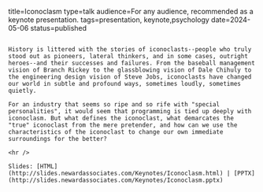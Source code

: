 title=Iconoclasm
type=talk
audience=For any audience, recommended as a keynote presentation.
tags=presentation, keynote,psychology
date=2024-05-06
status=published
~~~~~~

History is littered with the stories of iconoclasts--people who truly stood out as pioneers, lateral thinkers, and in some cases, outright heroes--and their successes and failures. From the baseball management vision of Branch Rickey to the glassblowing vision of Dale Chihuly to the engineering design vision of Steve Jobs, iconoclasts have changed our world in subtle and profound ways, sometimes loudly, sometimes quietly.

For an industry that seems so ripe and so rife with "special personalities", it would seem that programming is tied up deeply with iconoclasm. But what defines the iconoclast, what demarcates the "true" iconoclast from the mere pretender, and how can we use the characteristics of the iconoclast to change our own immediate surroundings for the better?
    
<hr />

Slides: [HTML](http://slides.newardassociates.com/Keynotes/Iconoclasm.html) | [PPTX](http://slides.newardassociates.com/Keynotes/Iconoclasm.pptx)
